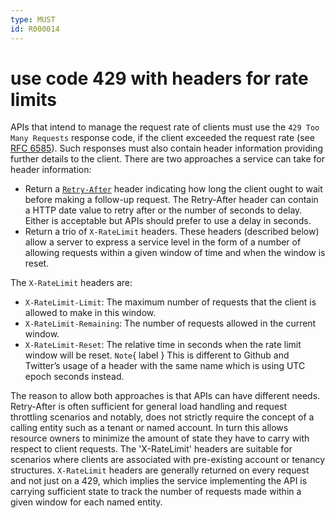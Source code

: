 ```yaml
---
type: MUST
id: R000014
---
```


# use code 429 with headers for rate limits

APIs that intend to manage the request rate of clients must use the `429 Too Many Requests` response code, if the client exceeded the request rate (see [RFC 6585](https://tools.ietf.org/html/rfc6585)).
Such responses must also contain header information providing further details to the client.
There are two approaches a service can take for header information:

- Return a [`Retry-After`](https://tools.ietf.org/html/rfc7231#section-7.1.3) header indicating how long the client ought to wait before making a follow-up request. The Retry-After header can contain a HTTP date value to retry after or the number of seconds to delay. Either is acceptable but APIs should prefer to use a delay in seconds.
- Return a trio of `X-RateLimit` headers. These headers (described below) allow a server to express a service level in the form of a number of allowing requests within a given window of time and when the window is reset.

The `X-RateLimit` headers are:

- `X-RateLimit-Limit`: The maximum number of requests that the client is allowed to make in this window.
- `X-RateLimit-Remaining`: The number of requests allowed in the current window.
- `X-RateLimit-Reset`: The relative time in seconds when the rate limit window will be reset.
  `Note`{ label } This is different to Github and Twitter’s usage of a header with the same name which is using UTC epoch seconds instead.

The reason to allow both approaches is that APIs can have different needs.
Retry-After is often sufficient for general load handling and request throttling scenarios and notably, does not strictly require the concept of a calling entity such as a tenant or named account.
In turn this allows resource owners to minimize the amount of state they have to carry with respect to client requests.
The 'X-RateLimit' headers are suitable for scenarios where clients are associated with pre-existing account or tenancy structures.
`X-RateLimit` headers are generally returned on every request and not just on a 429, which implies the service implementing the API is carrying sufficient state to track the number of requests made within a given window for each named entity.

